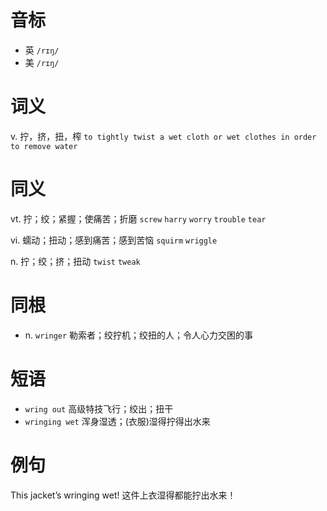 # 音标

- 英 `/rɪŋ/`
- 美 `/rɪŋ/`

# 词义

v. 拧，挤，扭，榨
`to tightly twist a wet cloth or wet clothes in order to remove water`

# 同义

vt. 拧；绞；紧握；使痛苦；折磨
`screw` `harry` `worry` `trouble` `tear`

vi. 蠕动；扭动；感到痛苦；感到苦恼
`squirm` `wriggle`

n. 拧；绞；挤；扭动
`twist` `tweak`

# 同根

- n. `wringer` 勒索者；绞拧机；绞扭的人；令人心力交困的事

# 短语

- `wring out` 高级特技飞行；绞出；扭干
- `wringing wet` 浑身湿透；(衣服)湿得拧得出水来

# 例句

This jacket’s wringing wet!
这件上衣湿得都能拧出水来！


